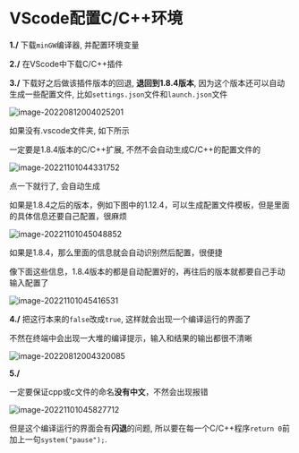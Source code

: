 # VScode配置C/C++环境

**1./** 下载`minGW`编译器, 并配置环境变量

**2./** 在VScode中下载C/C++插件

**3./** 下载好之后做该插件版本的回退, **退回到1.8.4版本**, 因为这个版本还可以自动生成一些配置文件, 比如`settings.json`文件和`launch.json`文件

![image-20220812004025201](E:\Typora\ty_Photo\image-20220812004025201.png)

如果没有.vscode文件夹, 如下所示

一定要是1.8.4版本的C/C++扩展, 不然不会自动生成C/C++的配置文件的

![image-20221101044331752](E:/Typora/ty_Photo/image-20221101044331752.png)

点一下就行了, 会自动生成

如果是1.8.4之后的版本，例如下图中的1.12.4，可以生成配置文件模板，但是里面的具体信息还要自己配置，很麻烦

![image-20221101045048852](E:/Typora/ty_Photo/image-20221101045048852.png)

如果是1.8.4，那么里面的信息就会自动识别然后配置，很便捷

像下面这些信息，1.8.4版本的都是自动配置好的，再往后的版本就都要自己手动输入配置了

![image-20221101045416531](E:/Typora/ty_Photo/image-20221101045416531.png)

**4./** 把这行本来的`false`改成`true`, 这样就会出现一个编译运行的界面了

不然在终端中会出现一大堆的编译提示，输入和结果的输出都很不清晰

![image-20220812004320085](E:\Typora\ty_Photo\image-20220812004320085.png)



**5./** 

一定要保证cpp或c文件的命名**没有中文**，不然会出现报错

![image-20221101045827712](E:/Typora/ty_Photo/image-20221101045827712.png)

但是这个编译运行的界面会有**闪退**的问题, 所以要在每一个C/C++程序`return 0`前加上一句`system("pause");`.

